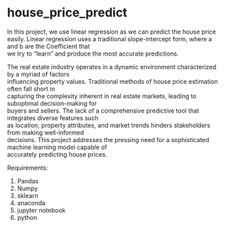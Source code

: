 # house_price_predict

In this project, we use linear regression as we can predict the house price easily. 
Linear regression uses a traditional slope-intercept form, where a and b are the Coefficient that  
we try to “learn” and produce the most accurate predictions.

The real estate industry operates in a dynamic environment characterized by a myriad of factors  
influencing property values. Traditional methods of house price estimation often fall short in  
capturing the complexity inherent in real estate markets, leading to suboptimal decision-making for  
buyers and sellers. The lack of a comprehensive predictive tool that integrates diverse features such  
as location, property attributes, and market trends hinders stakeholders from making well-informed  
decisions. 
 This project addresses the pressing need for a sophisticated machine learning model capable of  
accurately predicting house prices.

Requirements:
1. Pandas
2. Numpy
3. sklearn
4. anaconda
5. jupyter notebook
6. python
